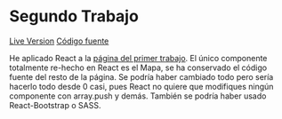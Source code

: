 # Segundo Trabajo
[Live Version](https://silly-hopper-1749cc.netlify.app/)
[Código fuente](https://github.com/bgdnvk/react-uni/tree/master/uni-app)

He aplicado React a la [página del primer trabajo](https://github.com/bgdnvk/uned-msc-res-design1). 
El único componente totalmente re-hecho en React es el Mapa, se ha conservado el código fuente del resto de la página. Se podría haber cambiado todo pero sería hacerlo todo desde 0 casi, pues React no quiere que modifiques ningún componente con array.push y demás. También se podría haber usado React-Bootstrap o SASS.